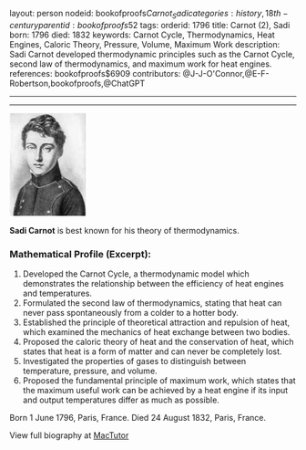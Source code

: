 layout: person
nodeid: bookofproofs$Carnot_Sadi
categories: history,18th-century
parentid: bookofproofs$52
tags: 
orderid: 1796
title: Carnot (2), Sadi
born: 1796
died: 1832
keywords: Carnot Cycle, Thermodynamics, Heat Engines, Caloric Theory, Pressure, Volume, Maximum Work
description: Sadi Carnot developed thermodynamic principles such as the Carnot Cycle, second law of thermodynamics, and maximum work for heat engines.
references: bookofproofs$6909
contributors: @J-J-O'Connor,@E-F-Robertson,bookofproofs,@ChatGPT

---



---

![Carnot_Sadi.jpg](https://github.com/bookofproofs/bookofproofs.github.io/blob/main/_sources/_assets/images/portraits/Carnot_Sadi.jpg?raw=true)

**Sadi Carnot** is best known for his theory of thermodynamics.

### Mathematical Profile (Excerpt):
1. Developed the Carnot Cycle, a thermodynamic model which demonstrates the relationship between the efficiency of heat engines and temperatures. 
2. Formulated the second law of thermodynamics, stating that heat can never pass spontaneously from a colder to a hotter body.
3. Established the principle of theoretical attraction and repulsion of heat, which examined the mechanics of heat exchange between two bodies. 
4. Proposed the caloric theory of heat and the conservation of heat, which states that heat is a form of matter and can never be completely lost. 
5. Investigated the properties of gases to distinguish between temperature, pressure, and volume. 
6. Proposed the fundamental principle of maximum work, which states that the maximum useful work can be achieved by a heat engine if its input and output temperatures differ as much as possible.

Born 1 June 1796, Paris, France. Died 24 August 1832, Paris, France.

View full biography at [MacTutor](https://mathshistory.st-andrews.ac.uk/Biographies/Carnot_Sadi/)
